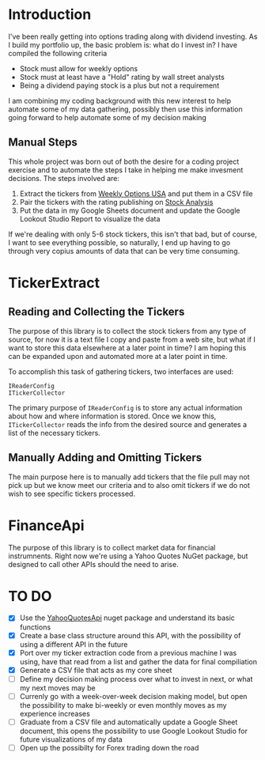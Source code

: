 # Introduction

I've been really getting into options trading along with dividend investing. As I build my portfolio up, the basic problem is: what do I invest in? I have compiled the following criteria

* Stock must allow for weekly options
* Stock must at least have a "Hold" rating by wall street analysts
* Being a dividend paying stock is a plus but not a requirement

I am combining my coding background with this new interest to help automate some of my data gathering, possibly then use this information going forward to help automate some of my decision making

## Manual Steps

This whole project was born out of both the desire for a coding project exercise and to automate the steps I take in helping me make invesment decisions. The steps involved are:

1. Extract the tickers from [Weekly Options USA](https://www.weeklyoptionsusa.com/which-stocks-have-weekly-options.html) and put them in a CSV file
2. Pair the tickers with the rating publishing on [Stock Analysis](https://stockanalysis.com/stocks/tsla/forecast/)
3. Put the data in my Google Sheets document and update the Google Lookout Studio Report to visualize the data

If we're dealing with only 5-6 stock tickers, this isn't that bad, but of course, I want to see everything possible, so naturally, I end up having to go through very copius amounts of data that can be very time consuming.

# TickerExtract

## Reading and Collecting the Tickers

The purpose of this library is to collect the stock tickers from any type of source, for now it is a text file I copy and paste from a web site, but what if I want to store this data elsewhere at a later point in time? I am hoping this can be expanded upon and automated more at a later point in time.

To accomplish this task of gathering tickers, two interfaces are used:

```
IReaderConfig
ITickerCollector
```

The primary purpose of `IReaderConfig` is to store any actual information about how and where information is stored. Once we know this, `ITickerCollector` reads the info from the desired source and generates a list of the necessary tickers.

## Manually Adding and Omitting Tickers

The main purpose here is to manually add tickers that the file pull may not pick up but we know meet our criteria and to also omit tickers if we do not wish to see specific tickers processed.

# FinanceApi

The purpose of this library is to collect market data for financial instrumnents. Right now we're using a Yahoo Quotes NuGet package, but designed to call other APIs should the need to arise.

# TO DO

- [x] Use the [YahooQuotesApi](https://www.nuget.org/packages/YahooQuotesApi/) nuget package and understand its basic functions
- [x] Create a base class structure around this API, with the possibility of using a different API in the future
- [x] Port over my ticker extraction code from a previous machine I was using, have that read from a list and gather the data for final compiliation
- [x] Generate a CSV file that acts as my core sheet
- [ ] Define my decision making process over what to invest in next, or what my next moves may be
- [ ] Currenly go with a week-over-week decision making model, but open the possibility to make bi-weekly or even monthly moves as my experience increases
- [ ] Graduate from a CSV file and automatically update a Google Sheet document, this opens the possibility to use Google Lookout Studio for future visualizations of my data
- [ ] Open up the possibilty for Forex trading down the road